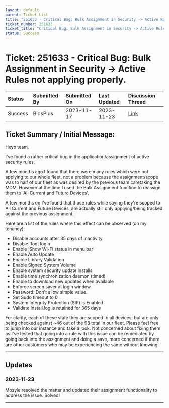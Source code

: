 ```yaml
---
layout: default
parent: Ticket List
title: "251633 - Critical Bug: Bulk Assignment in Security -> Active Rules not applying properly."
ticket_number: 251633
ticket_title: "Critical Bug: Bulk Assignment in Security -> Active Rules not applying properly."
status: Success
---
```


# Ticket: 251633 - Critical Bug: Bulk Assignment in Security -> Active Rules not applying properly.

| Status | Submitted By | Submitted On | Last Updated | Discussion Thread |
|:---|:---|:---|:---|:---|
| Success | BiosPlus | 2023-11-17 | 2023-11-23 | [Link]() |

## Ticket Summary / Initial Message:

Heyo team,

I've found a rather critical bug in the application/assignment of active security rules.

A few months ago I found that there were many rules which were not applying to our whole fleet, not a problem because the assignment/scope was to half of our fleet as was desired by the previous team caretaking the MDM. However at the time I used the Bulk Assignment function to reassign them to 'All Current and Future Devices'.

A few months on I've found that those rules while saying they're scoped to All Current and Future Devices, are actually still only applying/being tracked against the previous assignment.

Here are a list of the rules where this effect can be observed (on my tenancy):
- Disable accounts after 35 days of inactivity
- Disable Root login
- Enable 'Show Wi-Fi status in menu bar'
- Enable Auto Update
- Enable Library Validation
- Enable Signed System Volume
- Enable system security update installs
- Enable time synchronization daemon (timed)
- Enable to download new updates when available
- Enforce screen saver at login window
- Password: Don't allow simple value.
- Set Sudo timeout to 0
- System Integrity Protection (SIP) is Enabled
- Validate Install.log is retained for 365 days

For clarity, each of these state they are scoped to all devices, but are only being checked against ~46 out of the 98 total in our fleet.
Please feel free to jump into our instance and take a look. Not concerned about fixing them as I've tested that going into a rule with this issue can be remediated by going back into the assignment and doing a save, more concerned if there are other customers who may be experiencing the same without knowing.

---

## Updates

<!-- 
Please do descending order for recency, oldest -> most recent
Replace line breaks with <br><br> tags

Quick template:
### Date YYYY-MM-DD

|From: | Mosyle Support |
|:---|:---|
|| *Paragraph 1<br><br>Paragraph 2<br><br>Paragraph 3<br><br>.* |

-->

### 2023-11-23

Mosyle resolved the matter and updated their assignment functionality to address the issue. Solved!

---